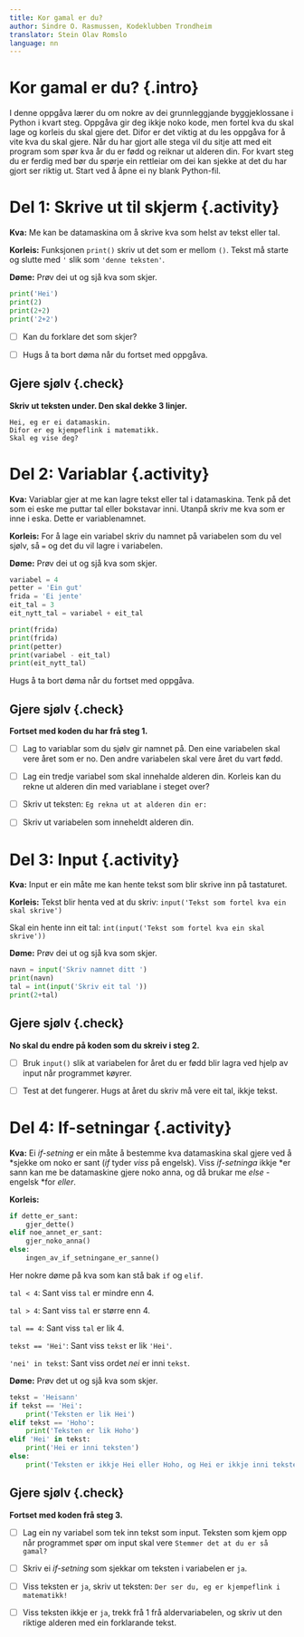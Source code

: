 ```yaml
---
title: Kor gamal er du?
author: Sindre O. Rasmussen, Kodeklubben Trondheim
translator: Stein Olav Romslo
language: nn
---
```



# Kor gamal er du? {.intro}

I denne oppgåva lærer du om nokre av dei grunnleggjande byggjeklossane i Python
i kvart steg. Oppgåva gir deg ikkje noko kode, men fortel kva du skal lage og
korleis du skal gjere det. Difor er det viktig at du les oppgåva for å vite kva
du skal gjere. Når du har gjort alle stega vil du sitje att med eit program som
spør kva år du er fødd og reiknar ut alderen din. For kvart steg du er ferdig
med bør du spørje ein rettleiar om dei kan sjekke at det du har gjort ser riktig
ut. Start ved å åpne ei ny blank Python-fil.


# Del 1: Skrive ut til skjerm {.activity}

**Kva:** Me kan be datamaskina om å skrive kva som helst av tekst eller tal.

**Korleis:** Funksjonen `print()` skriv ut det som er mellom `()`. Tekst må
starte og slutte med `'` slik som `'denne teksten'`.

**Døme:** Prøv dei ut og sjå kva som skjer.

```python
print('Hei')
print(2)
print(2+2)
print('2+2')
```

- [ ] Kan du forklare det som skjer?

- [ ] Hugs å ta bort døma når du fortset med oppgåva.

## Gjere sjølv {.check}

**Skriv ut teksten under. Den skal dekke 3 linjer.**

```
Hei, eg er ei datamaskin.
Difor er eg kjempeflink i matematikk.
Skal eg vise deg?
```


# Del 2: Variablar {.activity}

**Kva:** Variablar gjer at me kan lagre tekst eller tal i datamaskina. Tenk på
det som ei eske me puttar tal eller bokstavar inni. Utanpå skriv me kva som er
inne i eska. Dette er variablenamnet.

**Korleis:** For å lage ein variabel skriv du namnet på variabelen som du vel
sjølv, så `=` og det du vil lagre i variabelen.

**Døme:** Prøv dei ut og sjå kva som skjer.

```python
variabel = 4
petter = 'Ein gut'
frida = 'Ei jente'
eit_tal = 3
eit_nytt_tal = variabel + eit_tal

print(frida)
print(frida)
print(petter)
print(variabel - eit_tal)
print(eit_nytt_tal)
```

Hugs å ta bort døma når du fortset med oppgåva.

## Gjere sjølv {.check}

**Fortset med koden du har frå steg 1.**

- [ ] Lag to variablar som du sjølv gir namnet på. Den eine variabelen skal vere
  året som er no. Den andre variabelen skal vere året du vart fødd.

- [ ] Lag ein tredje variabel som skal innehalde alderen din. Korleis kan du
  rekne ut alderen din med variablane i steget over?

- [ ] Skriv ut teksten: `Eg rekna ut at alderen din er:`

- [ ] Skriv ut variabelen som inneheldt alderen din.


# Del 3: Input {.activity}

**Kva:** Input er ein måte me kan hente tekst som blir skrive inn på tastaturet.

**Korleis:** Tekst blir henta ved at du skriv: `input('Tekst som fortel kva ein
skal skrive')`

Skal ein hente inn eit tal: `int(input('Tekst som fortel kva ein skal skrive'))`

**Døme:** Prøv dei ut og sjå kva som skjer.

```python
navn = input('Skriv namnet ditt ')
print(navn)
tal = int(input('Skriv eit tal '))
print(2+tal)
```

## Gjere sjølv {.check}

**No skal du endre på koden som du skreiv i steg 2.**

- [ ] Bruk `input()` slik at variabelen for året du er fødd blir lagra ved hjelp
  av input når programmet køyrer.

- [ ] Test at det fungerer. Hugs at året du skriv må vere eit tal, ikkje tekst.


# Del 4: If-setningar {.activity}

**Kva:** Ei *if-setning* er ein måte å bestemme kva datamaskina skal gjere ved å
*sjekke om noko er sant (*if* tyder *viss* på engelsk). Viss *if-setninga* ikkje
*er sann kan me be datamaskine gjere noko anna, og då brukar me *else* - engelsk
*for *eller*.

**Korleis:**

```python
if dette_er_sant:
    gjer_dette()
elif noe_annet_er_sant:
    gjer_noko_anna()
else:
    ingen_av_if_setningane_er_sanne()
```

Her nokre døme på kva som kan stå bak `if` og `elif`.

`tal < 4`: Sant viss `tal` er mindre enn 4.

`tal > 4`: Sant viss `tal` er større enn 4.

`tal == 4`: Sant viss `tal` er lik 4.

`tekst == 'Hei'`: Sant viss `tekst` er lik `'Hei'`.

`'nei' in tekst`: Sant viss ordet *nei* er inni `tekst`.

**Døme:** Prøv det ut og sjå kva som skjer.

```python
tekst = 'Heisann'
if tekst == 'Hei':
    print('Teksten er lik Hei')
elif tekst == 'Hoho':
    print('Teksten er lik Hoho')
elif 'Hei' in tekst:
    print('Hei er inni teksten')
else:
    print('Teksten er ikkje Hei eller Hoho, og Hei er ikkje inni teksten')
```

## Gjere sjølv {.check}

**Fortset med koden frå steg 3.**

- [ ] Lag ein ny variabel som tek inn tekst som input. Teksten som kjem opp når
  programmet spør om input skal vere `Stemmer det at du er så gamal?`

- [ ] Skriv ei *if-setning* som sjekkar om teksten i variabelen er `ja`.

- [ ] Viss teksten er `ja`, skriv ut teksten: `Der ser du, eg er kjempeflink i
  matematikk!`

- [ ] Viss teksten ikkje er `ja`, trekk frå 1 frå aldervariabelen, og skriv ut
  den riktige alderen med ein forklarande tekst.
